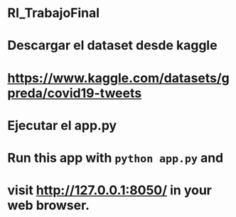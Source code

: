 # RI_TrabajoFinal


# Descargar el dataset desde kaggle
# https://www.kaggle.com/datasets/gpreda/covid19-tweets

# Ejecutar el app.py
# Run this app with `python app.py` and
# visit http://127.0.0.1:8050/ in your web browser.